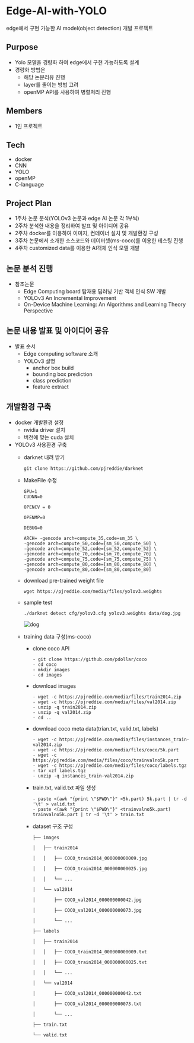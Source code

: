 # Edge-AI-with-YOLO
edge에서 구현 가능한 AI model(object detection) 개발 프로젝트

## Purpose
  + Yolo 모델을 경량화 하여 edge에서 구현 가능하도록 설계
  + 경량화 방법은
    + 해당 논문리뷰 진행
    + layer를 줄이는 방법 고려
    + openMP API를 사용하여 병렬처리 진행

## Members
  + 1인 프로젝트

## Tech
  + docker
  + CNN
  + YOLO
  + openMP
  + C-language

## Project Plan
  + 1주차 논문 분석(YOLOv3 논문과 edge AI 논문 각 1부씩)
  + 2주차 분석한 내용을 정리하여 발표 및 아이디어 공유
  + 2주차 docker를 이용하여 이미지, 컨테이너 설치 및 개발환경 구성
  + 3주차 논문에서 소개한 소스코드와 데이터셋(ms-coco)를 이용한 테스팅 진행
  + 4주차 customized data를 이용한 AI객체 인식 모델 개발

## 논문 분석 진행
  + 참조논문
    + Edge Computing board 탑재용 딥러닝 기반 객체 인식 SW 개발
    + YOLOv3 An Incremental Improvement
    + On-Device Machine Learning: An Algorithms and Learning Theory Perspective
## 논문 내용 발표 및 아이디어 공유
  + 발표 순서
    + Edge computing software 소개
    + YOLOv3 설명
      + anchor box build
      + bounding box prediction
      + class prediction
      + feature extract
## 개발환경 구축
  + docker 개발환경 설정
    + nvidia driver 설치
    + 버전에 맞는 cuda 설치
  + YOLOv3 사용환경 구축
    + darknet 내려 받기
      ```
      git clone https://github.com/pjreddie/darknet
      ```
    + MakeFile 수정
      ```
      GPU=1
      CUDNN=0

      OPENCV = 0

      OPENMP=0

      DEBUG=0

      ARCH= -gencode arch=compute_35,code=sm_35 \
      -gencode arch=compute_50,code=[sm_50,compute_50] \
      -gencode arch=compute_52,code=[sm_52,compute_52] \
      -gencode arch=compute_70,code=[sm_70,compute_70] \
      -gencode arch=compute_75,code=[sm_75,compute_75] \
      -gencode arch=compute_80,code=[sm_80,compute_80] \
      -gencode arch=compute_80,code=[sm_80,compute_80]
      ```
    + download pre-trained weight file
      ```
      wget https://pjreddie.com/media/files/yolov3.weights
      ```
    + sample test
      ```
      ./darknet detect cfg/yolov3.cfg yolov3.weights data/dog.jpg
      ```
      ![dog](https://user-images.githubusercontent.com/83147205/142766118-aa23d0fe-ee82-49bc-9283-40200faa3c5f.png)
      
    + training data 구성(ms-coco)
      
      + clone coco API
        ```
        - git clone https://github.com/pdollar/coco
        - cd coco
        - mkdir images
        - cd images
        ```
      + download images
        ```
        - wget -c https://pjreddie.com/media/files/train2014.zip
        - wget -c https://pjreddie.com/media/files/val2014.zip
        - unzip -q train2014.zip
        - unzip -q val2014.zip
        - cd ..
        ```
      + download coco meta data(trian.txt, valid.txt, labels)
        ```
        - wget -c https://pjreddie.com/media/files/instances_train-val2014.zip
        - wget -c https://pjreddie.com/media/files/coco/5k.part
        - wget -c https://pjreddie.com/media/files/coco/trainvalno5k.part
        - wget -c https://pjreddie.com/media/files/coco/labels.tgz
        - tar xzf labels.tgz
        - unzip -q instances_train-val2014.zip
        ```
      + train.txt, valid.txt 파일 생성
        ```
        - paste <(awk "{print \"$PWD\"}" <5k.part) 5k.part | tr -d '\t' > valid.txt
        - paste <(awk "{print \"$PWD\"}" <trainvalno5k.part) trainvalno5k.part | tr -d '\t' > train.txt
        ```
      + dataset 구조 구성
        ```
        ├── images

        │   ├── train2014

        │   │   ├── COCO_train2014_000000000009.jpg

        │   │   ├── COCO_train2014_000000000025.jpg

        │   │   └── ...

        │   └── val2014

        │       ├── COCO_val2014_000000000042.jpg

        │       ├── COCO_val2014_000000000073.jpg

        │       └── ...

        ├── labels

        │   ├── train2014

        │   │   ├── COCO_train2014_000000000009.txt

        │   │   ├── COCO_train2014_000000000025.txt

        │   │   └── ...

        │   └── val2014

        │       ├── COCO_val2014_000000000042.txt

        │       ├── COCO_val2014_000000000073.txt

        │       └── ...

        ├── train.txt

        └── valid.txt
        ```
      
